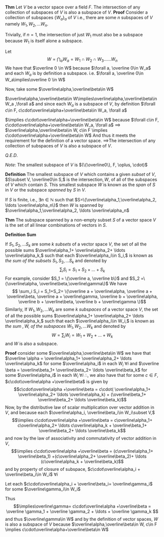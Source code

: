 **Thm**
Let $V$ be a vector space over a field $F$. The intersection of any collection of subspaces of $V$ is also a subspace of $V$. 
**Proof**
Consider a collection of subspaces ${\{W_a\}}_a$ of $V$
i.e., there are some $n$ subspaces of $V$ namely $W_1, W_2,\ldots W_n$.

Trivially, if $n=1,$ the intersection of just $W_1$ must also be a subspace because $W_1$ is itself alone a subspace.

Let $$W=\bigcap_aW_a= W_1\cap W_2 \cap W_3\ldots\ldots W_n$$ We have that $\overline 0 \in W$ because $\forall a, \overline 0\in W_a$ and each $W_a$ is by definition a subspace.
i.e. 
$\forall a, \overline 0\in W_a\implies\overline 0 \in W$

Now, take some $\overline\alpha,\overline\beta\in W$ 

$\overline\alpha,\overline\beta\in W\implies\overline\alpha,\overline\beta\in W_a ,\forall a$
and since each $W_a$ is a subspace of $V,$ by definition
$\forall c\in F, c\cdot\overline\alpha+\overline\beta\in W_a, \forall a$ 

$\implies c\cdot\overline\alpha+\overline\beta\in W$ because $\forall c\in F, c\cdot\overline\alpha+\overline\beta\in W_a, \forall a$
$\implies$ $\overline\alpha,\overline\beta\in W, c\in F \implies c\cdot\overline\alpha+\overline\beta\in W$ 
And thus it meets the requirement for the definition of a vector space.
$\implies$The intersection of any collection of subspaces of $V$ is also a subspace of $V$. 

$Q.E.D.$

*Note*: The smallest subspace of $V$ is $(\{\overline0\}, F,  \oplus, \cdot)$ 



**Definition**
The smallest subspace of $V$ which contains a given *subset* of $V,$ $S\subset V, \overline0\in S,$ is the intersection$,W,$  of all of the subspaces of $V$ which contain $S$. This smallest subspace $W$ is known as the *span* of $S$ in $V$ or the subspace *spanned* by $S$ in $V$.

If $S$ is finite, i.e., $\exists n\in \mathbb N$ such that $S=\{\overline\alpha_1,\overline\alpha_2, \ldots \overline\alpha_n\}$ then $W$ is spanned by $\overline\alpha_1,\overline\alpha_2, \ldots \overline\alpha_n$

**Thm**
The subspace spanned by a non-empty subset $S$ of a vector space $V$ is the set of all linear combinations of vectors in $S$.


**Definition**
**Sum**

If $S_1, S_2,\ldots S_k$ are some $k$ *subsets* of a vector space $V,$ the set of all the possible sums $\overline\alpha_1+ \overline\alpha_2+ \ldots \overline\alpha_k,$  such that each $\overline\alpha_i\in S_i,$ is known as *the sum  of the subsets* $S_1, S_2,\ldots S_k$ and denoted by $$\sum_i S_i = S_1+S_2+\ldots + S_k$$For example, consider $S_1 = \{\overline a, \overline b\}$ and $S_2 =\{\overline\alpha, \overline\beta,\overline\gamma\}$
We have $$ \sum_i S_i = S_1+S_2= \{\overline a + \overline\alpha, \overline a + \overline\beta, \overline a + \overline\gamma, \overline b + \overline\alpha, \overline b + \overline\beta, \overline b + \overline\gamma \}$$
Similarly, If $W_1, W_2,\ldots W_k$ are some $k$ *subspaces* of a vector space $V,$ the set of all the possible sums $\overline\alpha_1+ \overline\alpha_2+ \ldots \overline\alpha_k,$  such that each $\overline\alpha_i\in W_i,$ is known as *the sum $,W,$ of the subspaces* $W_1, W_2,\ldots W_k$ and denoted by $$W=\sum_i W_i = W_1+W_2+\ldots + W_k$$
and $W$ is also a subspace.


**Proof**
consider some $\overline\alpha,\overline\beta\in W$
we have that
$\overline \alpha = \overline\alpha_1+ \overline\alpha_2+ \ldots \overline\alpha_k$ for some $\overline\alpha_i$ in each $W_i$  $\forall i$
and
$\overline \beta = \overline\beta_1+ \overline\beta_2+ \ldots \overline\beta_k$ for some $\overline\alpha_i$ in each $W_i$  $\forall i$
$\therefore,$ we also have that for some $c\in F,$ $c\cdot\overline\alpha +\overline\beta$ is given by $$c\cdot\overline\alpha +\overline\beta = c\cdot( \overline\alpha_1+ \overline\alpha_2+ \ldots \overline\alpha_k) + (\overline\beta_1+ \overline\beta_2+ \ldots \overline\beta_k)$$
Now, by the distributive law of scalar multiplication over vector addition in $V,$ and because each $\overline\alpha_i, \overline\beta_i\in W_i\subset V,$ 
$$\implies c\cdot\overline\alpha +\overline\beta = c\overline\alpha_1+ c\overline\alpha_2+ \ldots c\overline\alpha_k + \overline\beta_1+ \overline\beta_2+ \ldots \overline\beta_k$$
and now by the law of associativity and commutativity of vector addition in $V,$ $$\implies c\cdot\overline\alpha +\overline\beta = (c\overline\alpha_1+ \overline\beta_1) +(c\overline\alpha_2+ \overline\beta_2)+ \ldots (c\overline\alpha_k + \overline\beta_k)$$ and by property of closure of subspace, $c\cdot\overline\alpha_i + \overline\beta_i\in W_i$  $\forall i$ 

Let each $c\cdot\overline\alpha_i + \overline\beta_i= \overline\gamma_i$ for some $\overline\gamma_i\in W_i$

Thus $$\implies\overline\gamma= c\cdot\overline\alpha +\overline\beta = \overline \gamma_1 + \overline \gamma_2 + \ldots + \overline \gamma_k $$ and thus $\overline\gamma\in W$ and by the definition of vector spaces, $W$ is also a subspace of $V$ because $\overline\alpha,\overline\beta\in W, c\in F \implies c\cdot\overline\alpha+\overline\beta\in W$


